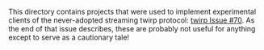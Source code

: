 This directory contains projects that were used to implement experimental clients of the never-adopted streaming twirp protocol: [twirp Issue #70](https://github.com/twitchtv/twirp/issues/70). As the end of that issue describes, these are probably not useful for anything except to serve as a cautionary tale!
